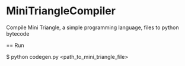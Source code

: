 MiniTriangleCompiler
====================

Compile Mini Triangle, a simple programming language, files to python bytecode

== Run

$ python codegen.py <path_to_mini_triangle_file>